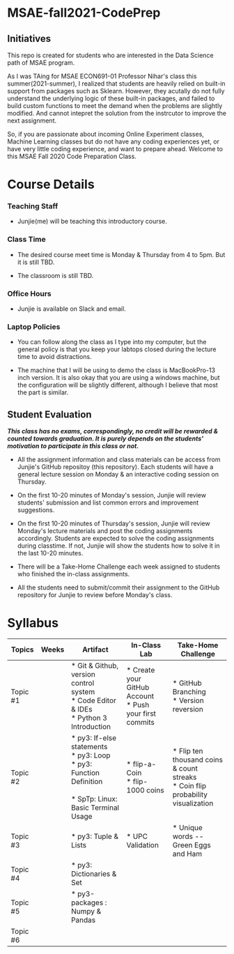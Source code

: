 # MSAE-fall2021-CodePrep

## Initiatives
This repo is created for students who are interested in the Data Science path of MSAE program. 

As I was TAing for MSAE ECON691-01 Professor Nihar's class this summer(2021-summer), I realized that students are heavily relied on built-in support from packages such as Sklearn. However, they acutally do not fully understand the underlying logic of these built-in packages, and failed to build custom functions to meet the demand when the problems are slightly modified. And cannot intepret the solution from the instrcutor to improve the next assignment. 

So, if you are passionate about incoming Online Experiment classes, Machine Learning classes but do not have any coding experiences yet, or have very little coding experience, and want to prepare ahead. Welcome to this MSAE Fall 2020 Code Preparation Class.

# Course Details

### Teaching Staff
* Junjie(me) will be teaching this introductory course.

### Class Time
* The desired course meet time is Monday & Thursday from 4 to 5pm. But it is still TBD.

* The classroom is still TBD.


### Office Hours
* Junjie is available on Slack and email.

### Laptop Policies
* You can follow along the class as I type into my computer, but the general policy is that you keep your labtops closed during the lecture time to avoid distractions. 

* The machine that I will be using to demo the class is MacBookPro-13 inch version. It is also okay that you are using a windows machine, but the configuration will be slightly different, although I believe that most the part is similar. 



## Student Evaluation

***This class has no exams, correspondingly, no credit will be rewarded & counted towards graduation. It is purely depends on the students' motivation to participate in this class or not.***  

* All the assignment information and class materials can be access from Junjie's GitHub repositoy (this repository). Each students will have a general lecture session on Monday & an interactive coding session on Thursday. 

* On the first 10-20 minutes of Monday's session, Junjie will review students' submission and list common errors and improvement suggestions. 

* On the first 10-20 minutes of Thursday's session, Junjie will review Monday's lecture materials and post the coding assignments accordingly. Students are expected to solve the coding assignments during classtime. If not, Junjie will show the students how to solve it in the last 10-20 minutes.  

* There will be a Take-Home Challenge each week assigned to students who finished the in-class assignments. 

* All the students need to submit/commit their assignment to the GitHub repository for Junjie to review before Monday's class. 





# Syllabus



| Topics   | Weeks | Artifact                                                                                                          | In-Class Lab                                               | Take-Home Challenge                                                                |
|----------|-------|-------------------------------------------------------------------------------------------------------------------|------------------------------------------------------------|------------------------------------------------------------------------------------|
| Topic #1 |       | * Git & Github, version control system<br>* Code Editor & IDEs<br>* Python 3 Introduction                         | * Create your GitHub Account <br>* Push your first commits | * GitHub Branching<br>* Version reversion                                          |
| Topic #2 |       | * py3: If-else statements<br>* py3: Loop<br>* py3: Function Definition<br><br>* SpTp: Linux: Basic Terminal Usage | * flip-a-Coin<br>* flip-1000 coins                         | * Flip ten thousand coins & count streaks<br>* Coin flip probability visualization |
| Topic #3 |       | * py3: Tuple & Lists                                                                                              | * UPC Validation                                           | * Unique words -- Green Eggs and Ham                                               |
| Topic #4 |       | * py3: Dictionaries & Set                                                                                         |                                                            |                                                                                    |
| Topic #5 |       | * py3-packages : Numpy & Pandas                                                                                   |                                                            |                                                                                    |
| Topic #6 |       |                                                                                                                   |                                                            |                                                                                    |




## 

